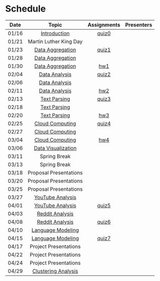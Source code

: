 Schedule
=====

| Date | Topic | Assignments | Presenters |
|:-:|:-:|:-:|---|
|01/16| [Introduction](syllabus.md) | [quiz0](../assignments/quiz0) | |
|01/21| Martin Luther King Day | | |
|01/23| [Data Aggregation](data_aggregation) | [quiz1](../assignments/quiz1) |
|01/28| [Data Aggregation](data_aggregation) | | |
|01/30| [Data Aggregation](data_aggregation) | [hw1](../homework/hw1) | |
|02/04| [Data Analysis]() | [quiz2](../assignments/quiz2) | |
|02/06| [Data Analysis]() | | |
|02/11| [Data Analysis]() | [hw2](../homework/hw2) | |
|02/13| [Text Parsing]() | [quiz3](../assignments/quiz3) | |
|02/18| [Text Parsing]() | | |
|02/20| [Text Parsing]() | [hw3](../homework/hw3) | |
|02/25| [Cloud Computing]() | [quiz4](../assignments/quiz4) | |
|02/27| [Cloud Computing]() |  | |
|03/04| [Cloud Computing]() | [hw4](../homework/hw4) | |
|03/06| [Data Visualization]() | | |
|03/11| Spring Break | | |
|03/13| Spring Break | | |
|03/18| Proposal Presentations | | |
|03/20| Proposal Presentations | | |
|03/25| Proposal Presentations | | |
|03/27| [YouTube Analysis]() | | |
|04/01| [YouTube Analysis]() | [quiz5](../assignments/quiz5) | |
|04/03| [Reddit Analysis]() | | |
|04/08| [Reddit Analysis]() | [quiz6](../assignments/quiz6) | |
|04/10| [Language Modeling]() | | |
|04/15| [Language Modeling]() | [quiz7](../assignments/quiz7) | |
|04/17| Project Presentations | | |
|04/22| Project Presentations | | |
|04/24| Project Presentations | | |
|04/29| [Clustering Analysis]() | | |


<!--|03/25| [Phrase Structure Grammar](https://www.slideshare.net/jchoi7s/cs571-phrase-structure-grammar) | | |
|03/27| [Tree Adjoining Grammar](https://www.slideshare.net/jchoi7s/cs571-tree-adjoinixng-grammar) | | |
|04/01| [Combinatory Categorial Grammar](https://www.slideshare.net/jchoi7s/cs571-combinatory-categorial-grammar) | | |
|04/03| [Meaning Representations](http://mathcs.emory.edu/~choi/courses/cs571/slides/) | | |
|04/08| [Meaning Representations](http://mathcs.emory.edu/~choi/courses/cs571/slides/) | | |
-->




